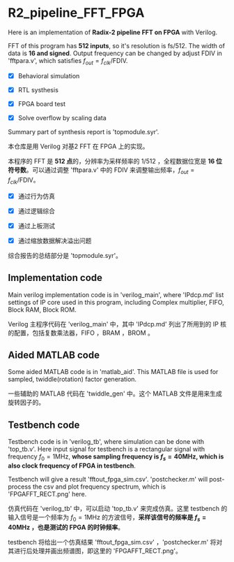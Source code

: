 # R2_pipeline_FFT_FPGA

Here is an implementation of **Radix-2 pipeline FFT on FPGA** with Verilog.

FFT of this program has **512 inputs**, so it's resolution is fs/512. The width of data is **16 and signed**. Output frequency can be changed by adjust FDIV in 'fftpara.v', which satisfies $f_{out} = f_{clk}/\mathrm{FDIV}$.

- [x] Behavioral simulation

- [x] RTL systhesis

- [x] FPGA board test

- [X] Solve overflow by scaling data

Summary part of synthesis report is 'topmodule.syr'.

本仓库是用 Verilog 对基2 FFT 在 FPGA 上的实现。

本程序的 FFT 是 **512 点**的，分辨率为采样频率的 1/512 ，全程数据位宽是 **16 位符号数**。可以通过调整 'fftpara.v' 中的 FDIV 来调整输出频率，$f_{out} = f_{clk}/\mathrm{FDIV}$。

- [x] 通过行为仿真

- [x] 通过逻辑综合

- [x] 通过上板测试

- [X] 通过缩放数据解决溢出问题

综合报告的总结部分是 'topmodule.syr'。

## Implementation code

Main verilog implementation code is in 'verilog_main', where 'IPdcp.md' list settings of IP core used in this program, including Complex multiplier, FIFO, Block RAM, Block ROM.

Verilog 主程序代码在 'verilog_main' 中，其中 'IPdcp.md' 列出了所用到的 IP 核的配置，包括复数乘法器，FIFO ，BRAM ，BROM 。

## Aided MATLAB code

Some aided MATLAB code is in 'matlab_aid'. This MATLAB file is used for sampled, twiddle(rotation) factor generation.

一些辅助的 MATLAB 代码在 'twiddle_gen' 中。这个 MATLAB 文件是用来生成旋转因子的。

## Testbench code

Testbench code is in 'verilog_tb', where simulation can be done with 'top_tb.v'. Here input signal for testbench is a rectangular signal with frequency $f_0=1\mathrm{MHz}$, **whose sampling frequency is $f_s=40\mathrm{MHz}$, which is also clock frequency of FPGA in testbench**.

Testbench will give a result 'fftout_fpga_sim.csv'. 'postchecker.m' will post-process the csv and plot frequency spectrum, which is 'FPGAFFT_RECT.png' here.

仿真代码在 'verilog_tb' 中，可以启动 'top_tb.v' 来完成仿真。这里 testbench 的输入信号是一个频率为 $f_0=1\mathrm{MHz}$ 的方波信号，**采样该信号的频率是 $f_s=40\mathrm{MHz}$ ，也是测试的 FPGA 的时钟频率**。

testbench 将给出一个仿真结果 'fftout_fpga_sim.csv' ，'postchecker.m' 将对其进行后处理并画出频谱图，即这里的 'FPGAFFT_RECT.png'。

